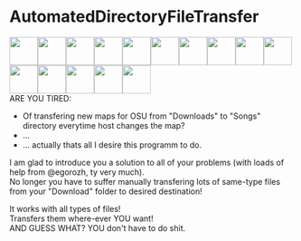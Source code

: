 # AutomatedDirectoryFileTransfer
<img src="https://static-cdn.jtvnw.net/emoticons/v1/58765/3.0" width="50"><img src="https://static-cdn.jtvnw.net/emoticons/v1/58765/3.0" width="50"><img src="https://static-cdn.jtvnw.net/emoticons/v1/58765/3.0" width="50"><img src="https://static-cdn.jtvnw.net/emoticons/v1/58765/3.0" width="50"><img src="https://static-cdn.jtvnw.net/emoticons/v1/58765/3.0" width="50"><img src="https://static-cdn.jtvnw.net/emoticons/v1/58765/3.0" width="50"><img src="https://static-cdn.jtvnw.net/emoticons/v1/58765/3.0" width="50"><img src="https://static-cdn.jtvnw.net/emoticons/v1/58765/3.0" width="50"><img src="https://static-cdn.jtvnw.net/emoticons/v1/58765/3.0" width="50"><img src="https://static-cdn.jtvnw.net/emoticons/v1/58765/3.0" width="50"><img src="https://static-cdn.jtvnw.net/emoticons/v1/58765/3.0" width="50"><img src="https://static-cdn.jtvnw.net/emoticons/v1/58765/3.0" width="50"><img src="https://static-cdn.jtvnw.net/emoticons/v1/58765/3.0" width="50"><img src="https://static-cdn.jtvnw.net/emoticons/v1/58765/3.0" width="50"><img src="https://static-cdn.jtvnw.net/emoticons/v1/58765/3.0" width="50"><br>
ARE YOU TIRED:
- Of transfering new maps for OSU from "Downloads" to "Songs" directory everytime host changes the map?
- ...
- ... actually thats all I desire this programm to do.

I am glad to introduce you a solution to all of your problems (with loads of help from @egorozh, ty very much). <br>
No longer you have to suffer manually transfering lots of same-type files from your "Download" folder to desired destination! <br>

It works with all types of files! <br>
Transfers them where-ever YOU want! <br>
AND GUESS WHAT? 
YOU don't have to do shit.

